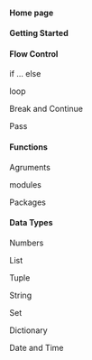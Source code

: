 #### Home page



#### Getting Started



#### Flow Control

if ... else

loop

Break and Continue

Pass



#### Functions

Agruments

modules

Packages



#### Data Types

Numbers

List

Tuple

String

Set

Dictionary

Date and Time












